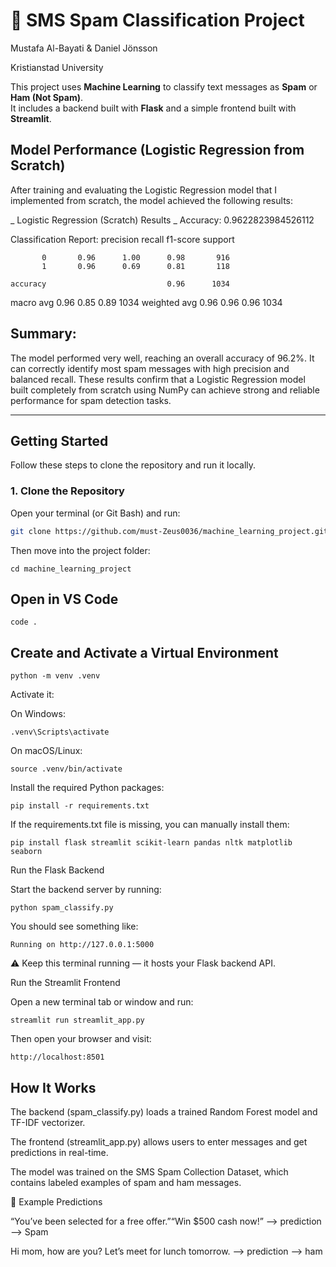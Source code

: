 # 📧 SMS Spam Classification Project
Mustafa Al-Bayati & Daniel Jönsson

Kristianstad University

This project uses **Machine Learning** to classify text messages as **Spam** or **Ham (Not Spam)**.  
It includes a backend built with **Flask** and a simple frontend built with **Streamlit**.


## Model Performance (Logistic Regression from Scratch)

After training and evaluating the Logistic Regression model that I implemented from scratch, the model achieved the following results:

_ Logistic Regression (Scratch) Results _
Accuracy: 0.9622823984526112

Classification Report:
               precision    recall  f1-score   support

           0       0.96      1.00      0.98       916
           1       0.96      0.69      0.81       118

    accuracy                           0.96      1034
   macro avg       0.96      0.85      0.89      1034
weighted avg       0.96      0.96      0.96      1034


## Summary:

The model performed very well, reaching an overall accuracy of 96.2%.
It can correctly identify most spam messages with high precision and balanced recall.
These results confirm that a Logistic Regression model built completely from scratch using NumPy can achieve strong and reliable performance for spam detection tasks.

---

## Getting Started

Follow these steps to clone the repository and run it locally.

### 1. Clone the Repository
Open your terminal (or Git Bash) and run:
```bash
git clone https://github.com/must-Zeus0036/machine_learning_project.git
```
 
Then move into the project folder:
```
cd machine_learning_project
```

## Open in VS Code
```
code .
```

## Create and Activate a Virtual Environment
```
python -m venv .venv
```

Activate it:

On Windows:
```
.venv\Scripts\activate
```

On macOS/Linux:
```
source .venv/bin/activate
```
Install the required Python packages:
```
pip install -r requirements.txt
```

If the requirements.txt file is missing, you can manually install them:
```
pip install flask streamlit scikit-learn pandas nltk matplotlib seaborn
```

Run the Flask Backend

Start the backend server by running:
```
python spam_classify.py
```

You should see something like:
```
Running on http://127.0.0.1:5000
```

⚠️ Keep this terminal running — it hosts your Flask backend API.

Run the Streamlit Frontend

Open a new terminal tab or window and run:
```
streamlit run streamlit_app.py
```

Then open your browser and visit:
```
http://localhost:8501
```


## How It Works

The backend (spam_classify.py) loads a trained Random Forest model and TF-IDF vectorizer.

The frontend (streamlit_app.py) allows users to enter messages and get predictions in real-time.

The model was trained on the SMS Spam Collection Dataset, which contains labeled examples of spam and ham messages.


🧩 Example Predictions

“You’ve been selected for a free offer.”“Win $500 cash now!” --> prediction  -->  Spam

Hi mom, how are you? Let’s meet for lunch tomorrow. --> prediction --> ham

